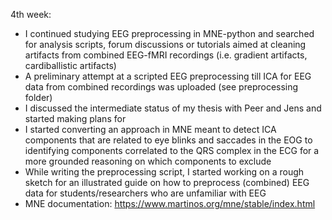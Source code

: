 4th week: 
- I continued studying EEG preprocessing in MNE-python and searched for analysis scripts, forum discussions or tutorials aimed at cleaning artifacts from combined EEG-fMRI recordings (i.e. gradient artifacts, cardiballistic artifacts)
- A preliminary attempt at a scripted EEG preprocessing till ICA for EEG data from combined recordings was uploaded (see preprocessing folder)
- I discussed the intermediate status of my thesis with Peer and Jens and started making plans for 
- I started converting an approach in MNE meant to detect ICA components that are related to eye blinks and saccades in the EOG to identifying components correlated to the QRS complex in the ECG for a more grounded reasoning on which components to exclude
- While writing the preprocessing script, I started working on a rough sketch for an illustrated guide on how to preprocess (combined) EEG data for students/researchers who are unfamiliar with EEG
- MNE documentation: https://www.martinos.org/mne/stable/index.html 
